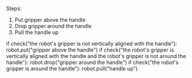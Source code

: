 

Steps:
1. Put gripper above the handle
2. Drop gripper around the handle
3. Pull the handle up

if check("the robot's gripper is not vertically aligned with the handle"):
    robot.put("gripper above the handle")
if check("the robot's gripper is vertically aligned with the handle and the robot's gripper is not around the handle"):
    robot.drop("gripper around the handle")
if check("the robot's gripper is around the handle"):
    robot.pull("handle up")